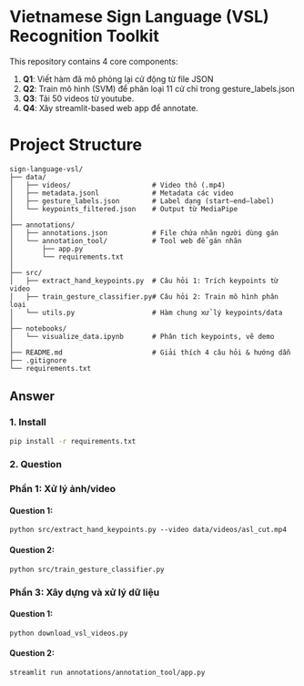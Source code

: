 # Vietnamese Sign Language (VSL) Recognition Toolkit

This repository contains 4 core components:

1. **Q1**: Viết hàm đã mô phỏng lại cử động từ file JSON
2. **Q2**: Train mô hình (SVM)  để phân loại 11 cử chỉ trong gesture_labels.json
3. **Q3**: Tải 50 videos từ youtube.
4. **Q4**: Xây streamlit-based web app để annotate.

# Project Structure
```
sign-language-vsl/
├── data/
│   ├── videos/                    # Video thô (.mp4)
│   ├── metadata.jsonl             # Metadata các video
│   ├── gesture_labels.json        # Label dạng (start–end–label)
│   └── keypoints_filtered.json    # Output từ MediaPipe
│
├── annotations/
│   ├── annotations.json           # File chứa nhãn người dùng gán
│   └── annotation_tool/           # Tool web để gán nhãn
│       ├── app.py
│       └── requirements.txt
│
├── src/
│   ├── extract_hand_keypoints.py  # Câu hỏi 1: Trích keypoints từ video
│   ├── train_gesture_classifier.py# Câu hỏi 2: Train mô hình phân loại
│   └── utils.py                   # Hàm chung xử lý keypoints/data
│
├── notebooks/
│   └── visualize_data.ipynb       # Phân tích keypoints, vẽ demo
│
├── README.md                      # Giải thích 4 câu hỏi & hướng dẫn
├── .gitignore
└── requirements.txt
```

## Answer

### 1. Install
```bash
pip install -r requirements.txt
```
 
### 2. Question

### Phần 1: Xử lý ảnh/video
#### Question 1: 
```
python src/extract_hand_keypoints.py --video data/videos/asl_cut.mp4
```
#### Question 2:
```
python src/train_gesture_classifier.py 
```

### Phần 3: Xây dựng và xử lý dữ liệu
#### Question 1:
```
python download_vsl_videos.py
```

#### Question 2:
```
streamlit run annotations/annotation_tool/app.py
```
